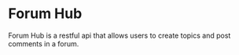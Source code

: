 # Forum Hub

Forum Hub is a restful api that allows users to create topics and post comments in a forum.